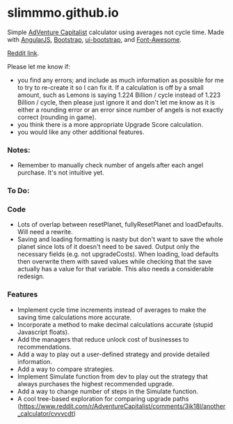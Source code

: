 # slimmmo.github.io

Simple [AdVenture Capitalist](http://store.steampowered.com/app/346900/) calculator using averages not cycle time.
Made with [AngularJS](http://angularjs.org/), [Bootstrap](http://getbootstrap.com/), [ui-bootstrap](https://angular-ui.github.io/bootstrap/), and [Font-Awesome](http://fortawesome.github.io/Font-Awesome/).

[Reddit link](https://www.reddit.com/r/AdventureCapitalist/comments/3ik18l/another_calculator/).

Please let me know if:
- you find any errors; and include as much information as possible for me to try to re-create it so I can fix it. If a calculation is off by a small amount, such as Lemons is saying 1.224 Billion / cycle instead of 1.223 Billion / cycle, then please just ignore it and don't let me know as it is either a rounding error or an error since number of angels is not exactly correct (rounding in game).
- you think there is a more appropriate Upgrade Score calculation.
- you would like any other additional features.

### Notes:
- Remember to manually check number of angels after each angel purchase. It's not intuitive yet.

### To Do:

### Code
- Lots of overlap between resetPlanet, fullyResetPlanet and loadDefaults. Will need a rewrite.
- Saving and loading formatting is nasty but don't want to save the whole planet since lots of it doesn't need to be saved. Output only the necessary fields (e.g. not upgradeCosts). When loading, load defaults then overwrite them with saved values while checking that the save actually has a value for that variable. This also needs a considerable redesign.

### Features
- Implement cycle time increments instead of averages to make the saving time calculations more accurate.
- Incorporate a method to make decimal calculations accurate (stupid Javascript floats).
- Add the managers that reduce unlock cost of businesses to recommendations.
- Add a way to play out a user-defined strategy and provide detailed information.
- Add a way to compare strategies.
- Implement Simulate function from dev to play out the strategy that always purchases the highest recommended upgrade.
- Add a way to change number of steps in the Simulate function.
- A cool tree-based exploration for comparing upgrade paths (https://www.reddit.com/r/AdventureCapitalist/comments/3ik18l/another_calculator/cvvvcdt)
